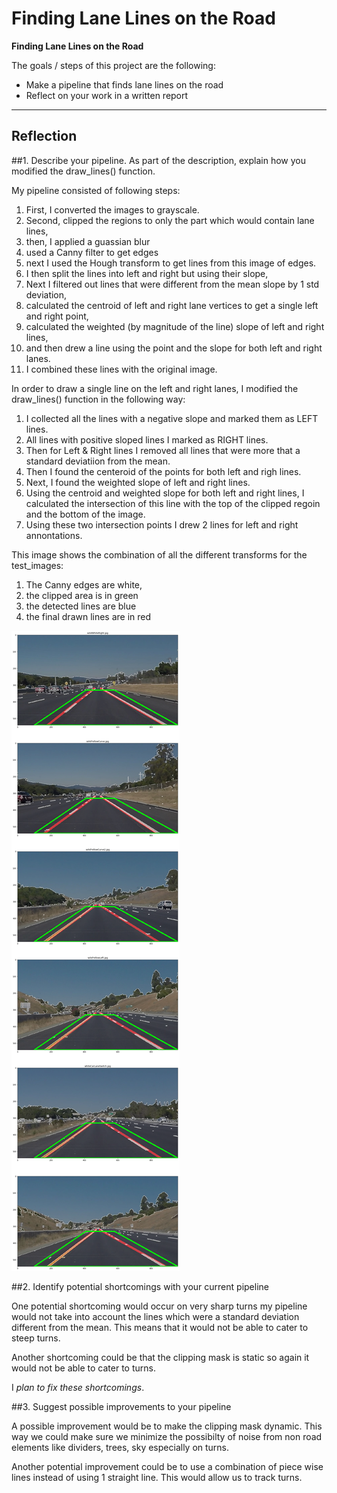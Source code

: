 # Finding Lane Lines on the Road

**Finding Lane Lines on the Road**

The goals / steps of this project are the following:
* Make a pipeline that finds lane lines on the road
* Reflect on your work in a written report

---

## Reflection

##1. Describe your pipeline. As part of the description, explain how you modified the draw_lines() function.

My pipeline consisted of following steps:

1. First, I converted the images to grayscale. 
2. Second, clipped the regions to only the part which would contain lane lines,
3. then, I applied a guassian blur
4. used a Canny filter to get edges
5. next I used the Hough transform to get lines from this image of edges.
6. I then split the lines into left and right but using their slope,
7. Next I filtered out lines that were different from the mean slope by 1 std deviation, 
8. calculated the centroid of left and right lane vertices to get a single left and right point, 
9. calculated the weighted (by magnitude of the line) slope of left and right lines, 
10. and then drew a line using the point and the slope for both left and right lanes.
11. I combined these lines with the original image.


In order to draw a single line on the left and right lanes, I modified the draw_lines() function in the following way:

1. I collected all the lines with a negative slope and marked them as LEFT lines. 
2. All lines with positive sloped lines I marked as RIGHT lines. 
3. Then for Left & Right lines I removed all lines that were more that a standard deviatiion from the mean.
4. Then I found the centeroid of the points for both left and righ lines. 
5. Next, I found the weighted slope of left and right lines. 
6. Using the centroid and weighted slope for both left and right lines, I calculated the intersection of this line with the top of the clipped regoin and the bottom of the image. 
7. Using these two intersection points I drew 2 lines for left and right annontations.

This image shows the combination of all the different transforms for the test_images: 

1. The Canny edges are white,
2. the clipped area is in green
2. the detected lines are blue
3. the final drawn lines are in red

![alt text](./ShowAllTransforms.png)

##2. Identify potential shortcomings with your current pipeline

One potential shortcoming would occur on very sharp turns my pipeline would not take into account the lines which were a standard deviation different from the mean. This means that it would not be able to cater to steep turns. 

Another shortcoming could be that the clipping mask is static so again it would not be able to cater to turns. 

I *plan to fix these shortcomings*. 

##3. Suggest possible improvements to your pipeline

A possible improvement would be to make the clipping mask dynamic. This way we could make sure we minimize the possibilty of noise from non road elements like dividers, trees, sky especially on turns.

Another potential improvement could be to use a combination of piece wise lines instead of using 1 straight line. This would allow us to track turns. 
